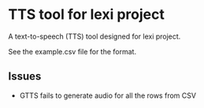 # TTS tool for lexi project

A text-to-speech (TTS) tool designed for lexi project.

See the example.csv file for the format.

## Issues

- GTTS fails to generate audio for all the rows from CSV
